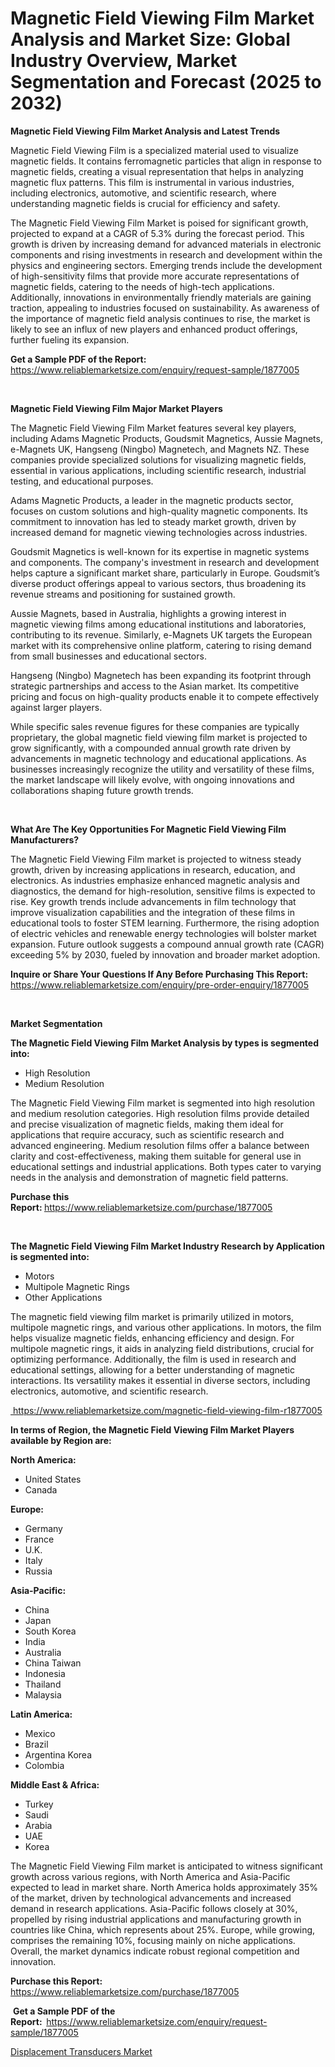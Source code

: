 <p><h1>Magnetic Field Viewing Film Market Analysis and Market Size: Global Industry Overview, Market Segmentation and Forecast (2025 to 2032)</h1></p><p><strong>Magnetic Field Viewing Film Market Analysis and Latest Trends</strong></p>
<p><p>Magnetic Field Viewing Film is a specialized material used to visualize magnetic fields. It contains ferromagnetic particles that align in response to magnetic fields, creating a visual representation that helps in analyzing magnetic flux patterns. This film is instrumental in various industries, including electronics, automotive, and scientific research, where understanding magnetic fields is crucial for efficiency and safety.</p><p>The Magnetic Field Viewing Film Market is poised for significant growth, projected to expand at a CAGR of 5.3% during the forecast period. This growth is driven by increasing demand for advanced materials in electronic components and rising investments in research and development within the physics and engineering sectors. Emerging trends include the development of high-sensitivity films that provide more accurate representations of magnetic fields, catering to the needs of high-tech applications. Additionally, innovations in environmentally friendly materials are gaining traction, appealing to industries focused on sustainability. As awareness of the importance of magnetic field analysis continues to rise, the market is likely to see an influx of new players and enhanced product offerings, further fueling its expansion.</p></p>
<p><strong>Get a Sample PDF of the Report:&nbsp;</strong> <a href="https://www.reliablemarketsize.com/enquiry/request-sample/1877005?utm_campaign=3553&utm_medium=2&utm_source=Github&utm_content=ia&utm_term=06042025&utm_id=magnetic-field-viewing-film">https://www.reliablemarketsize.com/enquiry/request-sample/1877005</a></p>
<p>&nbsp;</p>
<p><strong>Magnetic Field Viewing Film Major Market Players</strong></p>
<p><p>The Magnetic Field Viewing Film Market features several key players, including Adams Magnetic Products, Goudsmit Magnetics, Aussie Magnets, e-Magnets UK, Hangseng (Ningbo) Magnetech, and Magnets NZ. These companies provide specialized solutions for visualizing magnetic fields, essential in various applications, including scientific research, industrial testing, and educational purposes.</p><p>Adams Magnetic Products, a leader in the magnetic products sector, focuses on custom solutions and high-quality magnetic components. Its commitment to innovation has led to steady market growth, driven by increased demand for magnetic viewing technologies across industries.</p><p>Goudsmit Magnetics is well-known for its expertise in magnetic systems and components. The company's investment in research and development helps capture a significant market share, particularly in Europe. Goudsmit’s diverse product offerings appeal to various sectors, thus broadening its revenue streams and positioning for sustained growth.</p><p>Aussie Magnets, based in Australia, highlights a growing interest in magnetic viewing films among educational institutions and laboratories, contributing to its revenue. Similarly, e-Magnets UK targets the European market with its comprehensive online platform, catering to rising demand from small businesses and educational sectors.</p><p>Hangseng (Ningbo) Magnetech has been expanding its footprint through strategic partnerships and access to the Asian market. Its competitive pricing and focus on high-quality products enable it to compete effectively against larger players.</p><p>While specific sales revenue figures for these companies are typically proprietary, the global magnetic field viewing film market is projected to grow significantly, with a compounded annual growth rate driven by advancements in magnetic technology and educational applications. As businesses increasingly recognize the utility and versatility of these films, the market landscape will likely evolve, with ongoing innovations and collaborations shaping future growth trends.</p></p>
<p>&nbsp;</p>
<p><strong>What Are The Key Opportunities For Magnetic Field Viewing Film Manufacturers?</strong></p>
<p><p>The Magnetic Field Viewing Film market is projected to witness steady growth, driven by increasing applications in research, education, and electronics. As industries emphasize enhanced magnetic analysis and diagnostics, the demand for high-resolution, sensitive films is expected to rise. Key growth trends include advancements in film technology that improve visualization capabilities and the integration of these films in educational tools to foster STEM learning. Furthermore, the rising adoption of electric vehicles and renewable energy technologies will bolster market expansion. Future outlook suggests a compound annual growth rate (CAGR) exceeding 5% by 2030, fueled by innovation and broader market adoption.</p></p>
<p><strong>Inquire or Share Your Questions If Any Before Purchasing This Report:</strong> <a href="https://www.reliablemarketsize.com/enquiry/pre-order-enquiry/1877005?utm_campaign=3553&utm_medium=2&utm_source=Github&utm_content=ia&utm_term=06042025&utm_id=magnetic-field-viewing-film">https://www.reliablemarketsize.com/enquiry/pre-order-enquiry/1877005</a></p>
<p>&nbsp;</p>
<p><strong>Market Segmentation</strong></p>
<p><strong>The Magnetic Field Viewing Film Market Analysis by types is segmented into:</strong></p>
<p><ul><li>High Resolution</li><li>Medium Resolution</li></ul></p>
<p><p>The Magnetic Field Viewing Film market is segmented into high resolution and medium resolution categories. High resolution films provide detailed and precise visualization of magnetic fields, making them ideal for applications that require accuracy, such as scientific research and advanced engineering. Medium resolution films offer a balance between clarity and cost-effectiveness, making them suitable for general use in educational settings and industrial applications. Both types cater to varying needs in the analysis and demonstration of magnetic field patterns.</p></p>
<p><strong>Purchase this Report:&nbsp;</strong><a href="https://www.reliablemarketsize.com/purchase/1877005?utm_campaign=3553&utm_medium=2&utm_source=Github&utm_content=ia&utm_term=06042025&utm_id=magnetic-field-viewing-film">https://www.reliablemarketsize.com/purchase/1877005</a></p>
<p>&nbsp;</p>
<p><strong>The Magnetic Field Viewing Film Market Industry Research by Application is segmented into:</strong></p>
<p><ul><li>Motors</li><li>Multipole Magnetic Rings</li><li>Other Applications</li></ul></p>
<p><p>The magnetic field viewing film market is primarily utilized in motors, multipole magnetic rings, and various other applications. In motors, the film helps visualize magnetic fields, enhancing efficiency and design. For multipole magnetic rings, it aids in analyzing field distributions, crucial for optimizing performance. Additionally, the film is used in research and educational settings, allowing for a better understanding of magnetic interactions. Its versatility makes it essential in diverse sectors, including electronics, automotive, and scientific research.</p></p>
<p><a href="https://www.reliablemarketsize.com/magnetic-field-viewing-film-r1877005?utm_campaign=3553&utm_medium=2&utm_source=Github&utm_content=ia&utm_term=06042025&utm_id=magnetic-field-viewing-film">&nbsp;https://www.reliablemarketsize.com/magnetic-field-viewing-film-r1877005</a></p>
<p><strong>In terms of Region, the Magnetic Field Viewing Film Market Players available by Region are:</strong></p>
<p>
    <p> <strong> North America: </strong>
        <ul>
            <li>United States</li>
            <li>Canada</li>
        </ul>
        </p> 
    <p> <strong> Europe: </strong>
        <ul>
            <li>Germany</li>
            <li>France</li>
            <li>U.K.</li>
            <li>Italy</li>
            <li>Russia</li>
        </ul>
        </p> 
    <p> <strong> Asia-Pacific: </strong>
        <ul>
            <li>China</li>
            <li>Japan</li>
            <li>South Korea</li>
            <li>India</li>
            <li>Australia</li>
            <li>China Taiwan</li>
            <li>Indonesia</li>
            <li>Thailand</li>
            <li>Malaysia</li>
        </ul>
        </p> 
    <p> <strong> Latin America: </strong>
        <ul>
            <li>Mexico</li>
            <li>Brazil</li>
            <li>Argentina Korea</li>
            <li>Colombia</li>
        </ul>
        </p> 
    <p> <strong> Middle East & Africa: </strong>
        <ul>
            <li>Turkey</li>
            <li>Saudi</li>
            <li>Arabia</li>
            <li>UAE</li>
            <li>Korea</li>
        </ul>
    </p>
    </p>
<p><p>The Magnetic Field Viewing Film market is anticipated to witness significant growth across various regions, with North America and Asia-Pacific expected to lead in market share. North America holds approximately 35% of the market, driven by technological advancements and increased demand in research applications. Asia-Pacific follows closely at 30%, propelled by rising industrial applications and manufacturing growth in countries like China, which represents about 25%. Europe, while growing, comprises the remaining 10%, focusing mainly on niche applications. Overall, the market dynamics indicate robust regional competition and innovation.</p></p>
<p><strong>Purchase this Report: </strong><a href="https://www.reliablemarketsize.com/purchase/1877005?utm_campaign=3553&utm_medium=2&utm_source=Github&utm_content=ia&utm_term=06042025&utm_id=magnetic-field-viewing-film">https://www.reliablemarketsize.com/purchase/1877005</a></p>
<p>&nbsp;<strong>Get a Sample PDF of the Report:&nbsp;&nbsp;</strong><a href="https://www.reliablemarketsize.com/enquiry/request-sample/1877005?utm_campaign=3553&utm_medium=2&utm_source=Github&utm_content=ia&utm_term=06042025&utm_id=magnetic-field-viewing-film">https://www.reliablemarketsize.com/enquiry/request-sample/1877005</a></p>
<p><strong></strong></p>
<p><p><a href="https://github.com/storcweithzg/Market-Research-Report-List-1/blob/main/displacement-transducers-market.md?utm_campaign=3553&utm_medium=2&utm_source=Github&utm_content=ia&utm_term=06042025&utm_id=magnetic-field-viewing-film">Displacement Transducers Market</a></p></p>